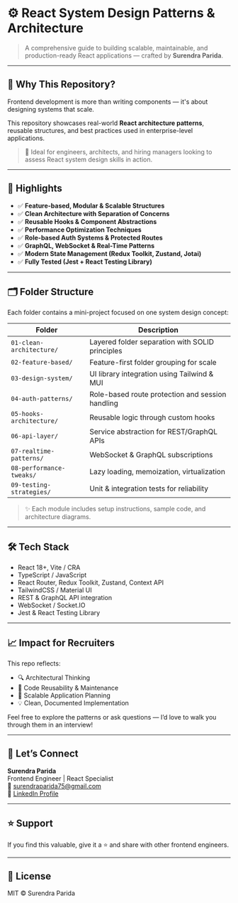 # ⚙️ React System Design Patterns & Architecture

> A comprehensive guide to building scalable, maintainable, and production-ready React applications — crafted by **Surendra Parida**.

---

## 🚀 Why This Repository?

Frontend development is more than writing components — it's about designing systems that scale.

This repository showcases real-world **React architecture patterns**, reusable structures, and best practices used in enterprise-level applications.

> 📌 Ideal for engineers, architects, and hiring managers looking to assess React system design skills in action.

---

## 🧱 Highlights

- ✅ **Feature-based, Modular & Scalable Structures**
- ✅ **Clean Architecture with Separation of Concerns**
- ✅ **Reusable Hooks & Component Abstractions**
- ✅ **Performance Optimization Techniques**
- ✅ **Role-based Auth Systems & Protected Routes**
- ✅ **GraphQL, WebSocket & Real-Time Patterns**
- ✅ **Modern State Management (Redux Toolkit, Zustand, Jotai)**
- ✅ **Fully Tested (Jest + React Testing Library)**

---

## 🗂️ Folder Structure

Each folder contains a mini-project focused on one system design concept:

| Folder                      | Description                                         |
|----------------------------|-----------------------------------------------------|
| `01-clean-architecture/`   | Layered folder separation with SOLID principles     |
| `02-feature-based/`        | Feature-first folder grouping for scale             |
| `03-design-system/`        | UI library integration using Tailwind & MUI         |
| `04-auth-patterns/`        | Role-based route protection and session handling    |
| `05-hooks-architecture/`   | Reusable logic through custom hooks                 |
| `06-api-layer/`            | Service abstraction for REST/GraphQL APIs           |
| `07-realtime-patterns/`    | WebSocket & GraphQL subscriptions                   |
| `08-performance-tweaks/`   | Lazy loading, memoization, virtualization           |
| `09-testing-strategies/`   | Unit & integration tests for reliability            |

> ✨ Each module includes setup instructions, sample code, and architecture diagrams.

---

## 🛠️ Tech Stack

- React 18+, Vite / CRA
- TypeScript / JavaScript
- React Router, Redux Toolkit, Zustand, Context API
- TailwindCSS / Material UI
- REST & GraphQL API integration
- WebSocket / Socket.IO
- Jest & React Testing Library

---

## 📈 Impact for Recruiters

This repo reflects:
- 🔍 Architectural Thinking
- 🔁 Code Reusability & Maintenance
- 🧠 Scalable Application Planning
- 💡 Clean, Documented Implementation

Feel free to explore the patterns or ask questions — I’d love to walk you through them in an interview!

---

## 📩 Let’s Connect

**Surendra Parida**  
Frontend Engineer | React Specialist  
📧 surendraparida75@gmail.com  
🔗 [LinkedIn Profile](https://www.linkedin.com/in/surendra-parida)

---

## ⭐️ Support

If you find this valuable, give it a ⭐️ and share with other frontend engineers.

---

## 📄 License

MIT © Surendra Parida
